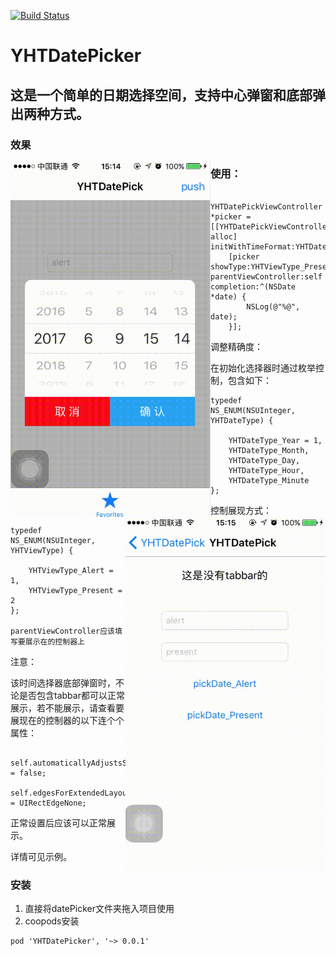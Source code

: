 [![Build Status](https://travis-ci.org/yixianxueqi/YHTDatePicker.svg?branch=master)](https://travis-ci.org/yixianxueqi/YHTDatePicker)

# YHTDatePicker

## 这是一个简单的日期选择空间，支持中心弹窗和底部弹出两种方式。

### 效果
<img src="./gif/1.gif" width="320" height="568" style="display: inline-block;float: left;"> <img src="./gif/2.gif" width="320" height="568" style="display: inline-block;float: right;">

### 使用：

```
    YHTDatePickViewController *picker = [[YHTDatePickViewController alloc] initWithTimeFormat:YHTDateType_Minute];
    [picker showType:YHTViewType_Present parentViewController:self completion:^(NSDate *date) {
        NSLog(@"%@", date);
    }];
```

调整精确度：

在初始化选择器时通过枚举控制，包含如下：

```
typedef NS_ENUM(NSUInteger, YHTDateType) {

    YHTDateType_Year = 1,
    YHTDateType_Month,
    YHTDateType_Day,
    YHTDateType_Hour,
    YHTDateType_Minute
};
```

控制展现方式：

```
typedef NS_ENUM(NSUInteger, YHTViewType) {

    YHTViewType_Alert = 1,
    YHTViewType_Present = 2
};

parentViewController应该填写要展示在的控制器上
```

注意： 

该时间选择器底部弹窗时，不论是否包含tabbar都可以正常展示，若不能展示，请查看要展现在的控制器的以下连个个属性：

```
    self.automaticallyAdjustsScrollViewInsets = false;
    self.edgesForExtendedLayout = UIRectEdgeNone;
```
正常设置后应该可以正常展示。


详情可见示例。


### 安装

1. 直接将datePicker文件夹拖入项目使用
2. coopods安装

```
pod 'YHTDatePicker', '~> 0.0.1'
```



